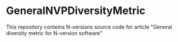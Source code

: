 # GeneralNVPDiversityMetric
This repository conteins N-versions source code for article "General diversity metric for N-version software"
